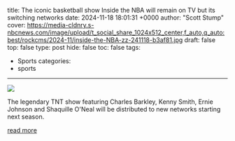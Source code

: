 title: The iconic basketball show Inside the NBA will remain on TV but its switching networks
date: 2024-11-18 18:01:31 +0000
author: "Scott Stump"
cover: https://media-cldnry.s-nbcnews.com/image/upload/t_social_share_1024x512_center,f_auto,q_auto:best/rockcms/2024-11/inside-the-NBA-zz-241118-b3af81.jpg
draft: false
top: false
type: post
hide: false
toc: false
tags:
  - Sports
categories:
  - sports
---

![](https://media-cldnry.s-nbcnews.com/image/upload/t_social_share_1024x512_center,f_auto,q_auto:best/rockcms/2024-11/inside-the-NBA-zz-241118-b3af81.jpg)

The legendary TNT show featuring Charles Barkley, Kenny Smith, Ernie Johnson and Shaquille O'Neal will be distributed to new networks starting next season.

[read more](https://www.today.com/news/sports/inside-the-nba-espn-rcna180633)

